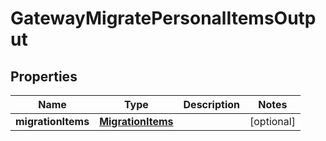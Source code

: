 

# GatewayMigratePersonalItemsOutput


## Properties

Name | Type | Description | Notes
------------ | ------------- | ------------- | -------------
**migrationItems** | [**MigrationItems**](MigrationItems.md) |  |  [optional]



